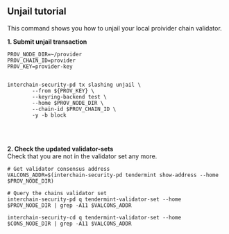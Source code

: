 ## Unjail tutorial
This command shows you how to unjail your local proivider chain validator.


__1. Submit unjail transaction__  
```
PROV_NODE_DIR=~/provider
PROV_CHAIN_ID=provider
PROV_KEY=provider-key


interchain-security-pd tx slashing unjail \
        --from ${PROV_KEY} \
        --keyring-backend test \
        --home $PROV_NODE_DIR \
        --chain-id $PROV_CHAIN_ID \
        -y -b block
```

 <br/><br/>  

__2. Check the updated validator-sets__  
Check that you are not in the validator set any more.

```
# Get validator consensus address
VALCONS_ADDR=$(interchain-security-pd tendermint show-address --home $PROV_NODE_DIR)
        
# Query the chains validator set
interchain-security-pd q tendermint-validator-set --home $PROV_NODE_DIR | grep -A11 $VALCONS_ADDR
  
interchain-security-cd q tendermint-validator-set --home $CONS_NODE_DIR | grep -A11 $VALCONS_ADDR
```
